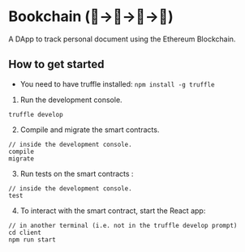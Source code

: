 # Bookchain (📕->📗->📘->📙)

A DApp to track personal document using the Ethereum Blockchain.

## How to get started

- You need to have truffle installed: `npm install -g truffle`

1. Run the development console.

```
truffle develop
```

2. Compile and migrate the smart contracts.

```
// inside the development console.
compile
migrate
```

3. Run tests on the smart contracts :

```
// inside the development console.
test
```

4. To interact with the smart contract, start the React app:

```
// in another terminal (i.e. not in the truffle develop prompt)
cd client
npm run start
```
